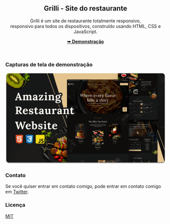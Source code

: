 <div align="center">
  <br />
  <br />

  <h2 align="center">Grilli - Site do restaurante</h2>

  Grilli é um site de restaurante totalmente responsivo, <br />responsivo para todos os dispositivos, construído usando HTML, CSS e JavaScript.

  <a href="https://ichumbo.github.io/Web-Site-Restaurante/"><strong>➥ Demonstração </strong></a>

</div>
<br />

### Capturas de tela de demonstração

![Grilli Desktop Demo](./readme-images/desktop.png "Desktop Demo")

### Contato

Se você quiser entrar em contato comigo, pode entrar em contato comigo em [Twitter](https://twitter.com/IanMelw).

### Licença

[MIT](https://choosealicense.com/licenses/mit/)
